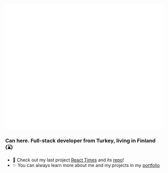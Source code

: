 <div align="center">
	<br>
	<img src="header.svg" width="800" height="400" alt="logo" >
    <br>
</div>

### Can here. Full-stack developer from Turkey, living in Finland (⌛)

- 🔭 Check out my last project [React Times](https://urldev-react-times.netlify.app) and its [repo](https://github.com/urlDev/mern-react-times)!
- ✨ You can always learn more about me and my projects in my [portfolio](https://can-ural.com)
<!--
**urlDev/urlDev** is a ✨ _special_ ✨ repository because its `README.md` (this file) appears on your GitHub profile.

Here are some ideas to get you started:

- 🔭 I’m currently working on ...
- 🌱 I’m currently learning ...
- 👯 I’m looking to collaborate on ...
- 🤔 I’m looking for help with ...
- 💬 Ask me about ...
- 📫 How to reach me: ...
- 😄 Pronouns: ...
- ⚡ Fun fact: ...
-->
